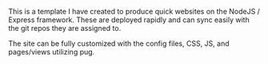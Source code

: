 This is a template I have created to produce quick websites on the NodeJS / Express framework. These are deployed rapidly and can sync easily with the git repos they are assigned to.

The site can be fully customized with the config files, CSS, JS, and pages/views utilizing pug. 
